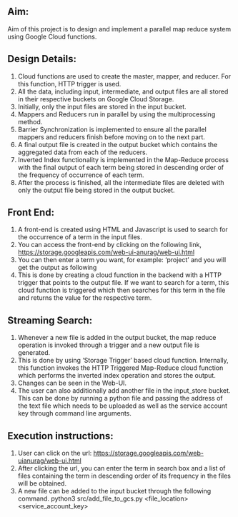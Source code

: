 ## Aim:
Aim of this project is to design and implement a parallel map reduce system using Google Cloud functions.

## Design Details:
1. Cloud functions are used to create the master, mapper, and reducer. For
this function, HTTP trigger is used.
2. All the data, including input, intermediate, and output files are all stored in
their respective buckets on Google Cloud Storage.
3. Initially, only the input files are stored in the input bucket.
4. Mappers and Reducers run in parallel by using the multiprocessing method.
5. Barrier Synchronization is implemented to ensure all the parallel mappers
and reducers finish before moving on to the next part.
6. A final output file is created in the output bucket which contains the
aggregated data from each of the reducers.
7. Inverted Index functionality is implemented in the Map-Reduce process
with the final output of each term being stored in descending order of the
frequency of occurrence of each term.
8. After the process is finished, all the intermediate files are deleted with only
the output file being stored in the output bucket.

## Front End:
1. A front-end is created using HTML and Javascript is used to search for the
occurrence of a term in the input files.
2. You can access the front-end by clicking on the following link,
https://storage.googleapis.com/web-ui-anurag/web-ui.html
3. You can then enter a term you want, for example: ‘project’ and you will get
the output as following
4. This is done by creating a cloud function in the backend with a HTTP trigger
that points to the output file. If we want to search for a term, this cloud
function is triggered which then searches for this term in the file and returns
the value for the respective term.



## Streaming Search:
1. Whenever a new file is added in the output bucket, the map reduce
operation is invoked through a trigger and a new output file is generated.
2. This is done by using ‘Storage Trigger’ based cloud function. Internally,
this function invokes the HTTP Triggered Map-Reduce cloud function
which performs the inverted index operation and stores the output.
3. Changes can be seen in the Web-UI.
4. The user can also additionally add another file in the input_store bucket.
This can be done by running a python file and passing the address of the
text file which needs to be uploaded as well as the service account key
through command line arguments.

## Execution instructions:
1. User can click on the url: https://storage.googleapis.com/web-uianurag/web-ui.html
2. After clicking the url, you can enter the term in search box and a list of files
containing the term in descending order of its frequency in the files will be
obtained.
3. A new file can be added to the input bucket through the following command.
python3 src/add_file_to_gcs.py <file_location> <service_account_key>

